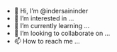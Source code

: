 - 👋 Hi, I’m @indersaininder
- 👀 I’m interested in ...
- 🌱 I’m currently learning ...
- 💞️ I’m looking to collaborate on ...
- 📫 How to reach me ...

<!---
indersaininder/indersaininder is a ✨ special ✨ repository because its `README.md` (this file) appears on your GitHub profile.
You can click the Preview link to take a look at your changes.
--->
